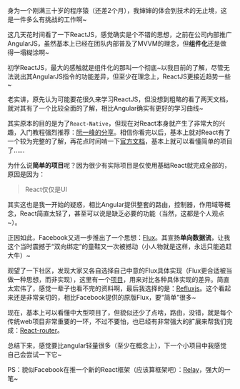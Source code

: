 身为一个刚满三十岁的程序猿（还差2个月），我婶婶的体会到技术的无止境，这是一件多么有挑战的工作啊~

这几天花时间看了一下ReactJS，感觉确实是个不错的思想，之前在公司内部推广AngularJS，虽然基本上已经在团队内部普及了MVVM的理念，但**组件化**还是做得一塌糊涂啊~

初学ReactJS，最大的感触就是组件化的那叫一个彻底~以我目前的了解，尽管无法说出其AngularJS指令的功能差异，但至少在理念上，ReactJS更接近趋势一些~

老实讲，原先认为可能要花很久来学习ReactJS，但没想到粗略的看了两天文档，就对其有了一个比较全面的了解，相比Angular确实有更好的学习曲线~

其实原本的目的是为了`React-Native`，但现在对React本身就产生了非常大的兴趣，入门教程强烈推荐：[阮一峰的分享](http://www.ruanyifeng.com/blog/2015/03/react.html)。相信你看完以后，基本上就对React有了一个较为完整的了解，再花点时间啃一下[官方文档](http://reactjs.cn/react/docs/getting-started.html)，基本上就可以看懂简单的项目了……

为什么说**简单的项目**呢？因为很少有实际项目是仅使用基础React就完成全部的，原因是因为：

> React仅仅是UI

其实这也是我一开始的疑惑，相比Angular提供整套的路由，控制器，作用域等概念，React简直太轻了，甚至可以说是缺乏必要的功能（当然，这都是个人观点~）。

正因如此，Facebook又进一步推出了一个思想：[Flux](http://zhuanlan.zhihu.com/FrontendMagazine/19900243#show-last-Point)。其宣扬**单向数据流**，让我这个当时震撼于“双向绑定”的童鞋又一次被撼动（小人物就是这样，永远只能追赶大牛）~

观望了一下社区，发现大家又各自选择自己中意的Flux具体实现（Flux更合适被当做一种思想，而非实现），这里有一个[项目](https://github.com/voronianski/flux-comparison)，用来对比各种具体实现的差异。简直太宏伟了，感觉一辈子也看不完的资料啊，最后我选择的是：[Refluxjs](https://github.com/spoike/refluxjs)。这个看起来还是非常亲切的，相比Facebook提供的原版Flux，要“简单”很多~

现在，基本上可以看懂中大型项目了，但貌似还少了点啥，路由，没错，就是每个传统web项目非常重要的一环，不过不要怕，也已经有非常强大的扩展来帮我们完成：[React-router](http://rackt.github.io/react-router/)。

总结下来，感觉要比angular轻量很多（至少在概念上），下一个小项目中我感觉自己会尝试一下它~

PS：貌似Facebook在推一个新的React框架（应该算框架吧）：[Relay](http://segmentfault.com/a/1190000002570887)，强大的一笔~